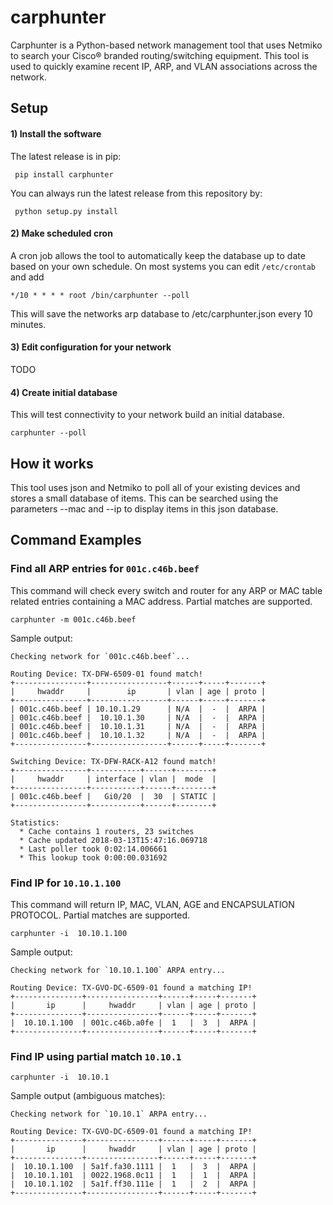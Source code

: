 # carphunter

Carphunter is a Python-based network management tool that uses Netmiko to search your Cisco® branded routing/switching equipment. This tool is used to quickly examine recent IP, ARP, and VLAN associations across the  network.

## Setup

#### 1) Install the software

The latest release is in pip:


     pip install carphunter

You can always run the latest release from this repository by:

     python setup.py install

#### 2) Make scheduled cron

A cron job allows the tool to automatically keep the database up to date based on your own schedule. On most systems you can edit ```/etc/crontab``` and add

    */10 * * * * root /bin/carphunter --poll

This will save the networks arp database to /etc/carphunter.json every 10 minutes.

#### 3) Edit configuration for your network

TODO

#### 4) Create initial database

This will test connectivity to your network build an initial database.

    carphunter --poll
   

## How it works

This tool uses json and Netmiko to poll all of your existing devices and stores a small database of items. This can be searched using the parameters --mac and --ip to display items in this json database.

## Command Examples

### Find all ARP entries for ```001c.c46b.beef```

This command will check every switch and router for any ARP or MAC table related entries containing a MAC address. Partial matches are supported.

    carphunter -m 001c.c46b.beef

Sample output:

    Checking network for `001c.c46b.beef`...

    Routing Device: TX-DFW-6509-01 found match!
    +----------------+-----------------+------+-----+-------+
    |     hwaddr     |        ip       | vlan | age | proto |
    +----------------+-----------------+------+-----+-------+
    | 001c.c46b.beef | 10.10.1.29      | N/A  |  -  |  ARPA |
    | 001c.c46b.beef |  10.10.1.30     | N/A  |  -  |  ARPA |
    | 001c.c46b.beef |  10.10.1.31     | N/A  |  -  |  ARPA |
    | 001c.c46b.beef |  10.10.1.32     | N/A  |  -  |  ARPA |
    +----------------+-----------------+------+-----+-------+

    Switching Device: TX-DFW-RACK-A12 found match!
    +----------------+-----------+------+--------+
    |     hwaddr     | interface | vlan |  mode  |
    +----------------+-----------+------+--------+
    | 001c.c46b.beef |   Gi0/20  |  30  | STATIC |
    +----------------+-----------+------+--------+

    Statistics:
      * Cache contains 1 routers, 23 switches
      * Cache updated 2018-03-13T15:47:16.069718
      * Last poller took 0:02:14.006661
      * This lookup took 0:00:00.031692


### Find IP for ```10.10.1.100```

This command will return IP, MAC, VLAN, AGE and ENCAPSULATION PROTOCOL. Partial matches are supported.

    carphunter -i  10.10.1.100
 
 Sample output:
 
    Checking network for `10.10.1.100` ARPA entry...

    Routing Device: TX-GVO-DC-6509-01 found a matching IP!
    +---------------+----------------+------+-----+-------+
    |       ip      |     hwaddr     | vlan | age | proto |
    +---------------+----------------+------+-----+-------+
    |  10.10.1.100  | 001c.c46b.a0fe |  1   |  3  |  ARPA |
    +---------------+----------------+------+-----+-------+

### Find IP using partial match ```10.10.1```

    carphunter -i  10.10.1
 
 Sample output (ambiguous matches):
 
    Checking network for `10.10.1` ARPA entry...

    Routing Device: TX-GVO-DC-6509-01 found a matching IP!
    +---------------+----------------+------+-----+-------+
    |       ip      |     hwaddr     | vlan | age | proto |
    +---------------+----------------+------+-----+-------+
    |  10.10.1.100  | 5a1f.fa30.1111 |  1   |  3  |  ARPA |
    |  10.10.1.101  | 0022.1968.0c11 |  1   |  1  |  ARPA |
    |  10.10.1.102  | 5a1f.ff30.111e |  1   |  2  |  ARPA |
    +---------------+----------------+------+-----+-------+

